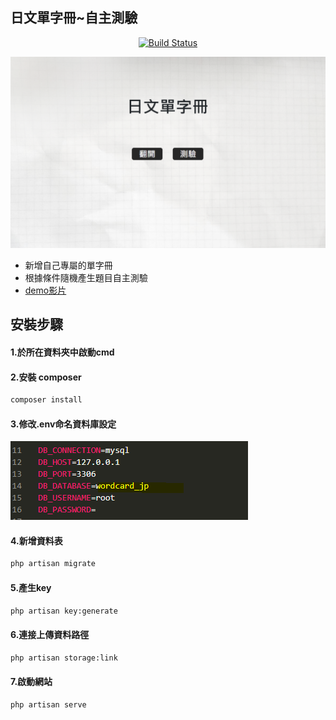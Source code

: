 ## 日文單字冊~自主測驗

<p align="center">
<a href="https://laravel.com"><img src="https://img.shields.io/badge/Laravel-FF2D20?style=for-the-badge&logo=laravel&logoColor=white" alt="Build Status"></a>
</p>

![image](https://raw.githubusercontent.com/JKinga0779/upload_01/refs/heads/main/wordcard_jp/wordcard_jp_readme_01.PNG)

- 新增自己專屬的單字冊
- 根據條件隨機產生題目自主測驗
- [demo影片](https://www.youtube.com/watch?v=66oZGmCUiKk)

## 安裝步驟
#### 1.於所在資料夾中啟動cmd

#### 2.安裝 composer
```cmd
composer install 
```
#### 3.修改.env命名資料庫設定
 ![image](https://raw.githubusercontent.com/JKinga0779/upload_01/refs/heads/main/wordcard_jp/wordcard_jp_readme_02.PNG)
#### 4.新增資料表
```cmd
php artisan migrate
```
#### 5.產生key
```cmd
php artisan key:generate
```
#### 6.連接上傳資料路徑
```cmd
php artisan storage:link
```
#### 7.啟動網站
```cmd
php artisan serve
```